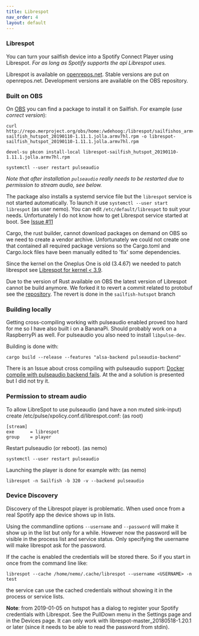```yaml
---
title: Librespot
nav_order: 4
layout: default
---
```

### Librespot

You can turn your sailfish device into a Spotify Connect Player using Librespot. *For as long as Spotify supports the api Librespot uses.*

Librespot is available on [openrepos.net](https://openrepos.net/content/wdehoog/librespot). Stable versions are put on openrepos.net. Development versions are available on the OBS repository. 

### Built on OBS
On [OBS](https://api.merproject.org/package/binaries/home:wdehoog:librespot/librespot?repository=sailfishos_armv7hl) you can find a package to install it on Sailfish. For example (*use correct version*):

```
curl http://repo.merproject.org/obs/home:/wdehoog:/librespot/sailfishos_armv7hl/armv7hl/librespot-sailfish_hutspot_20190110-1.11.1.jolla.armv7hl.rpm -o librespot-sailfish_hutspot_20190110-1.11.1.jolla.armv7hl.rpm

devel-su pkcon install-local librespot-sailfish_hutspot_20190110-1.11.1.jolla.armv7hl.rpm

systemctl --user restart pulseaudio
```
*Note that after installation ```pulseaudio``` really needs to be restarted due to permission to stream audio, see below.*

The package also installs a systemd service file but the ```librespot``` service is not started automatically. To launch it use ```systemctl --user start librespot``` (as user nemo). You can edit ```/etc/default/librespot``` to suit your needs. 
Unfortunately I do not know how to get Librespot service started at boot. See [Issue #11](https://github.com/sailfish-spotify/hutspot/issues/37)

Cargo, the rust builder, cannot download packages on demand on OBS so we need to create a vendor archive. Unfortunately we could not create one that contained all required package versions so the Cargo.toml and Cargo.lock files have been manually edited to 'fix' some dependencies.

Since the kernel on the Oneplus One is old (3.4.67) we needed to patch librespot see [Librespot for kernel < 3.9](https://github.com/librespot-org/librespot/wiki/Compile-librespot-for-kernel-prior-3.9).

Due to the version of Rust available on OBS the latest version of Librespot cannot be build anymore. We forked it to revert a commit related to protobuf see the [repository](https://github.com/sailfish-spotify/librespot). The revert is done in the ```sailfish-hutspot``` branch

### Building locally
Getting cross-compiling working with pulseaudio enabled proved too hard for me so I have also built i on a BananaPi. Should probably work on a RaspberryPi as well. For pulseaudio you also need to install ```libpulse-dev```. 

Building is done with:
```
cargo build --release --features "alsa-backend pulseaudio-backend"
```
There is an Issue about cross compiling with pulseaudio support: [Docker compile with pulseaudio backend fails](https://github.com/librespot-org/librespot/issues/229). At the and a solution is presented but I did not try it.

### Permission to stream audio
To allow LibreSpot to use pulseaudio (and have a non muted sink-input) create /etc/pulse/xpolicy.conf.d/librespot.conf: (as root)

```
[stream]
exe      = librespot
group    = player

```

Restart pulseaudio (or reboot). (as nemo)

```
systemctl --user restart pulseaudio
```

Launching the player is done for example with: (as nemo)

```
librespot -n Sailfish -b 320 -v --backend pulseaudio
```

### Device Discovery
Discovery of the Librespot player is problematic. When used once from a real Spotify app the device shows up in lists. 

Using the commandline options ```--username``` and ```--password``` will make it show up in the list but only for a while. However now the password will be visible in the process list and service status. Only specifying the username will make librespot ask for the password.


If the cache is enabled the credentials will be stored there.
So if you start in once from the command line like:

```
librespot --cache /home/nemo/.cache/librespot --username <USERNAME> -n test 
```
the service can use the cached credentials without showing it in the process or
service lists.

**Note**: from 2019-01-05 on hutspot has a dialog to register your Spotify credentials with Librespot. See the PullDown menu in the Settings page and in the Devices page. It can only work with librespot-master_20180518-1.20.1 or later (since it needs to be able to read the password from stdin).

